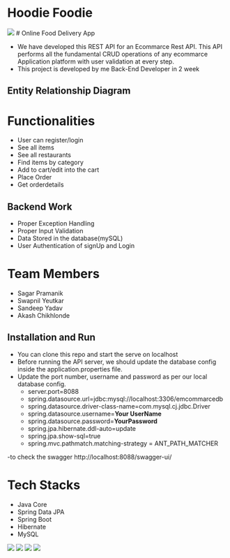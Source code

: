 # Hoodie Foodie
<img src="https://github.com/sgrprmnk/befitting-advice-51/blob/main/ProjectLogo.PNG">
# Online Food Delivery App

 - We have developed this REST API for an Ecommarce Rest API. This API performs all the fundamental CRUD operations of any ecommarce Application platform with user validation at every step.
- This project is developed by me Back-End Developer in 2 week


## Entity Relationship Diagram




# Functionalities
-   User can register/login
-   See all items
-   See all restaurants
-   Find items by category
-   Add to cart/edit into the cart
-   Place Order
-   Get orderdetails


## Backend Work
-  Proper Exception Handling
-  Proper Input Validation
-  Data Stored in the database(mySQL)
-  User Authentication of signUp and Login

# Team Members
-  Sagar Pramanik
-  Swapnil Yeutkar
-  Sandeep Yadav
-  Akash Chikhlonde

## Installation and Run
-  You can clone this repo and start the serve on localhost
-   Before running the API server, we should update the database config inside the application.properties file.
-   Update the port number, username and password as per our local database config.
    -   server.port=8088
    -   spring.datasource.url=jdbc:mysql://localhost:3306/emcommarcedb
    -   spring.datasource.driver-class-name=com.mysql.cj.jdbc.Driver
    -   spring.datasource.username=**Your UserName**
    -   spring.datasource.password=**YourPassword**
    -   spring.jpa.hibernate.ddl-auto=update
    -   spring.jpa.show-sql=true
    -   spring.mvc.pathmatch.matching-strategy = ANT_PATH_MATCHER
    
-to check the swagger http://localhost:8088/swagger-ui/

# Tech Stacks

-   Java Core
-   Spring Data JPA
-   Spring Boot
-   Hibernate
-   MySQL
<p>
   <img src="https://img.icons8.com/color/64/000000/java.png"/>
   <img src="https://img.icons8.com/color/48/null/spring-logo.png"/>
   <img src="https://github.com/efat56/striped-pear-8171/blob/main/Images/hibernate_logo_icon_171004.png" />
   <img src="https://img.icons8.com/ios/50/null/mysql-logo.png"/>
</p>
